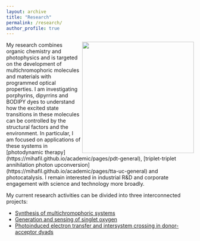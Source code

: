 ```yaml
---
layout: archive
title: "Research"
permalink: /research/
author_profile: true
---
```


<img src="https://mihafil.github.io/academic/images/research-general.jpg" width="300" height="auto" align="right"/>
My research combines organic chemistry and photophysics and is targeted on the development of multichromophoric molecules and materials with programmed optical properties. I am investigating porphyrins, dipyrrins and BODIPY dyes to understand how the excited state transitions in these molecules can be controlled by the structural factors and the environment. In particular, I am focused on applications of these systems in [photodynamic therapy](https://mihafil.github.io/academic/pages/pdt-general), [triplet-triplet annihilation photon upconversion](https://mihafil.github.io/academic/pages/tta-uc-general) and photocatalysis. I remain interested in industrial R&D and corporate engagement with science and technology more broadly.

My current research activities can be divided into three interconnected projects:

* [Synthesis of multichromophoric systems](https://mihafil.github.io/academic/pages/synthesis)
* [Generation and sensing of singlet oxygen](https://mihafil.github.io/academic/pages/singlet-oxygen)
* [Photoinduced electron transfer and intersystem crossing in donor-acceptor dyads](https://mihafil.github.io/academic/pages/pet)



